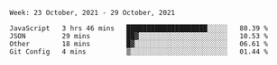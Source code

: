 <!--START_SECTION:waka-->
```text
Week: 23 October, 2021 - 29 October, 2021

JavaScript   3 hrs 46 mins   ████████████████████░░░░░   80.39 % 
JSON         29 mins         ██▓░░░░░░░░░░░░░░░░░░░░░░   10.53 % 
Other        18 mins         █▓░░░░░░░░░░░░░░░░░░░░░░░   06.61 % 
Git Config   4 mins          ▒░░░░░░░░░░░░░░░░░░░░░░░░   01.44 % 
```
<!--END_SECTION:waka-->
